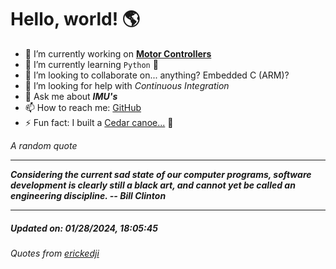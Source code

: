 # Hello, world! 🌎


- 🔧 I’m currently working on [**Motor Controllers**](https://github.com/kyleRhess/MicroMotor)
- 🌱 I’m currently learning `Python` **🐍**
- 👯 I’m looking to collaborate on... anything? Embedded C (ARM)?
- 🤔 I’m looking for help with *Continuous Integration*
- 💬 Ask me about ***IMU's***
- 📫 How to reach me: [GitHub](https://github.com/kyleRhess)
- ⚡ Fun fact: I built a [Cedar canoe...](https://kylerhess.github.io/canoe.html) 🛶

_A random quote_
___
***Considering the current sad state of our computer programs, software
development is clearly still a black art, and cannot yet be called an
engineering discipline.
-- Bill Clinton***
___
##### Updated on: 01/28/2024, 18:05:45
###### Quotes from [erickedji](https://gist.github.com/erickedji/68802)